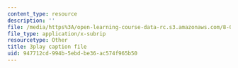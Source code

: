 ```yaml
---
content_type: resource
description: ''
file: /media/https%3A/open-learning-course-data-rc.s3.amazonaws.com/8-01sc-classical-mechanics-fall-2016/947712cd994b5ebdbe36ac574f965b50_FSW9EQNZvxI.vtt
file_type: application/x-subrip
resourcetype: Other
title: 3play caption file
uid: 947712cd-994b-5ebd-be36-ac574f965b50
---
```

